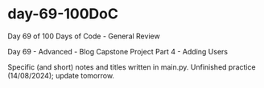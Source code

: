 # day-69-100DoC
Day 69 of 100 Days of Code - General Review

Day 69 - Advanced - Blog Capstone Project Part 4 - Adding Users

Specific (and short) notes and titles written in main.py.
  Unfinished practice (14/08/2024); update tomorrow.
  
